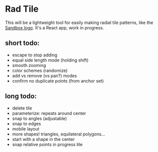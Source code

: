 # Rad Tile

This will be a lightweight tool for easily making radial tile patterns, like the [Sandbox logo](https://sandbox.is). It's a React app, work in progress.

## short todo:

-   escape to stop adding
-   equal side length mode (holding shift)
-   smooth zooming
-   color schemes (randomize)
-   add vs remove (vs pan?) modes
-   confirm no duplicate points (from anchor set)

## long todo:

-   delete tile
-   parameterize: repeats around center
-   snap to angles (adjustable)
-   snap to edges
-   mobile layout
-   more shapes! triangles, equilateral polygons...
-   start with a shape in the center
-   snap relative points in progress tile
